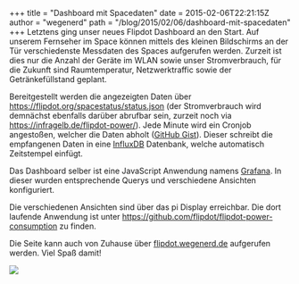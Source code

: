+++
title = "Dashboard mit Spacedaten"
date = 2015-02-06T22:21:15Z
author = "wegenerd"
path = "/blog/2015/02/06/dashboard-mit-spacedaten"
+++
Letztens ging unser neues Flipdot Dashboard an den Start. Auf unserem
Fernseher im Space können mittels des kleinen Bildschirms an der Tür
verschiedenste Messdaten des Spaces aufgerufen werden. Zurzeit ist dies
nur die Anzahl der Geräte im WLAN sowie unser Stromverbrauch, für die
Zukunft sind Raumtemperatur, Netzwerktraffic sowie der Getränkefüllstand
geplant.

Bereitgestellt werden die angezeigten Daten über
<https://flipdot.org/spacestatus/status.json> (der Stromverbrauch wird
demnächst ebenfalls darüber abrufbar sein, zurzeit noch via
<https://infragelb.de/flipdot-power/>). Jede Minute wird ein Cronjob
angestoßen, welcher die Daten abholt ([GitHub
Gist](https://gist.github.com/swege/ee89056fc857a3f37e05)). Dieser
schreibt die empfangenen Daten in eine [InfluxDB](https://influxdb.com)
Datenbank, welche automatisch Zeitstempel einfügt.

Das Dashboard selber ist eine JavaScript Anwendung namens
[Grafana](https://grafana.org). In dieser wurden entsprechende Querys und
verschiedene Ansichten konfiguriert.

Die verschiedenen Ansichten sind über das pi Display erreichbar. Die
dort laufende Anwendung ist unter
<https://github.com/flipdot/flipdot-power-consumption> zu finden.

Die Seite kann auch von Zuhause über
[flipdot.wegenerd.de](https://flipdot.wegenerd.de) aufgerufen werden.
Viel Spaß damit\!

![](https://i.imgur.com/vQmSDus.png)
